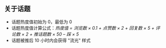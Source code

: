 ## 关于话题



* 话题热度值初始为 0，最低为 0 
* 话题热度值计算公式：*热度值 = 浏览数 × 0.1 + 点赞数 × 2 + 回复数 × 5 + 评论数 × 2 + 推话题数 × 50 – 踩 × 5*  
* 话题被推后 10 小时内会获得 "流光" 样式



